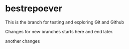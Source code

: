 # bestrepoever

This is the branch for testing and exploring Git and Github

Changes for new branches starts here and end later.

another changes